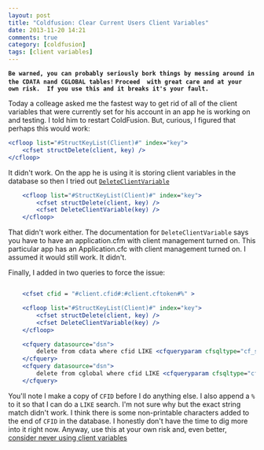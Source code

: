 ```yaml
---
layout: post
title: "Coldfusion: Clear Current Users Client Variables"
date: 2013-11-20 14:21
comments: true
category: [coldfusion]
tags: [client variables]
---
```

**`Be warned, you can probably seriously bork things by messing around in the CDATA nand CGLOBAL tables!`
`Proceed  with great care and at your own risk.  If you use this and it breaks it's your fault.`**



Today a colleage asked me the fastest way to get rid of all of the client variables that were currently set for his account in an app he is working on and testing.  I told him to restart ColdFusion.  But, curious, I figured that perhaps this would work:


```cfc
<cfloop list="#StructKeyList(Client)#" index="key">
	<cfset structDelete(client, key) />
</cfloop>

```


It didn't work.  On the app he is using it is storing client variables in the database so then I tried out  [`DeleteClientVariable`](https://learn.adobe.com/wiki/display/coldfusionen/DeleteClientVariable)


```cfc
	<cfloop list="#StructKeyList(Client)#" index="key">
		<cfset structDelete(client, key) />
		<cfset DeleteClientVariable(key) />
	</cfloop>

```


That didn't work either.  The documentation for `DeleteClientVariable` says you have to have an application.cfm with client management turned on.  This particular app has an Application.cfc with client management turned on.  I assumed it would still work.  It didn't.

Finally, I added in two queries to force the issue:


```cfc

	<cfset cfid = "#client.cfid#:#client.cftoken#%" >

	<cfloop list="#StructKeyList(Client)#" index="key">
		<cfset structDelete(client, key) />
		<cfset DeleteClientVariable(key) />
	</cfloop>

	<cfquery datasource="dsn">
		delete from cdata where cfid LIKE <cfqueryparam cfsqltype="cf_sql_varchar" value="#cfid#" />
	</cfquery>
	<cfquery datasource="dsn">
		delete from cglobal where cfid LIKE <cfqueryparam cfsqltype="cf_sql_varchar" value="#cfid#" />
	</cfquery>


```


You'll note I make a copy of `CFID` before I do anything else.  I also append a `%` to it so that I can do a `LIKE` search.  I'm not sure why but the exact string match didn't work.  I think there is some non-printable characters added to the end of `CFID` in the database.  I honestly don't have the time to dig more into it right now.  Anyway, use this at your own risk and, even better, [consider never using client variables](http://www.dopefly.com/pages/ColdFusionClientVariablesFinalNail.cfm.)

